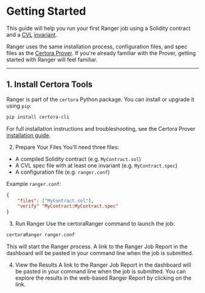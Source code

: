 # Getting Started

This guide will help you run your first Ranger job using a Solidity contract and a [CVL](/docs/cvl/index) [invariant](/docs/cvl/invariants).

Ranger uses the same installation process, configuration files, and spec files as the [Certora Prover](/docs/user-guide/index). If you're already familiar with the Prover, getting started with Ranger will feel familiar.

---

## 1. Install Certora Tools

Ranger is part of the `certora` Python package. You can install or upgrade it using `pip`:

```bash
pip install certora-cli
```
For full installation instructions and troubleshooting, see the Certora Prover [installation guide](/docs/user-guide/install).

2. Prepare Your Files
You'll need three files:

- A compiled Solidity contract (e.g. `MyContract.sol`)
- A CVL spec file with at least one invariant (e.g. `MyContract.spec`)
- A configuration file (e.g. `ranger.conf`)

Example `ranger.conf`:

```json
{
    "files": ["MyContract.sol"],
    "verify" "MyContract:MyContract.spec"
}
```

3. Run Ranger
Use the certoraRanger command to launch the job:

```bash
certoraRanger ranger.conf
```

This will start the Ranger process. A link to the Ranger Job Report in the dashboard will be pasted in your command line when the job is submitted.

4. View the Results
A link to the Ranger Job Report in the dashboard will be pasted in your command line 
when the job is submitted. 
You can explore the results in the web-based Ranger Report by clicking on the link. 
